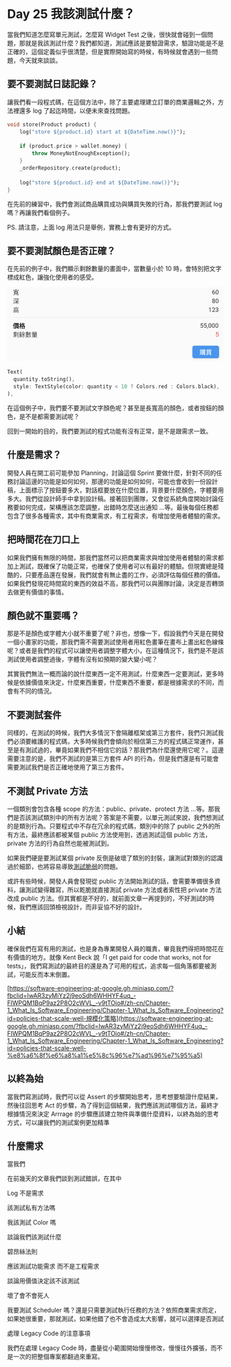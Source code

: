 # Day 25 我該測試什麼？

當我們知道怎麼寫單元測試，怎麼寫 Widget Test 之後，很快就會碰到一個問題，那就是我該測試什麼？我們都知道，測試應該是要驗證需求，驗證功能是不是正確的，這個定義似乎很清楚，但是實際開始寫的時候，有時候就會遇到一些問題，今天就來談談。

## 要不要測試日誌記錄？

讓我們看一段程式碼，在這個方法中，除了主要處理建立訂單的商業邏輯之外，方法裡還多 log 了起迄時間，以便未來查找問題。

```dart
void store(Product product) {
	log("store ${product.id} start at ${DateTime.now()}");

	if (product.price > wallet.money) {
		throw MoneyNotEnoughException();
	}
	_orderRepository.create(product);

	log("store ${product.id} end at ${DateTime.now()}");
}

```

在先前的練習中，我們會測試商品購買成功與購買失敗的行為，那我們要測試 log 嗎？再讓我們看個例子。

PS. 請注意，上面 log 用法只是舉例，實務上會有更好的方式。

## 要不要測試顏色是否正確？

在先前的例子中，我們顯示剩餘數量的畫面中，當數量小於 10 時，會特別把文字標成紅色，讓強化使用者的感受。

![](https://raw.githubusercontent.com/easylive1989/images/master/static/images/2023IThome/Day24/1.png)

```dart
Text(
  quantity.toString(),
  style: TextStyle(color: quantity < 10 ? Colors.red : Colors.black),
),

```

在這個例子中，我們要不要測試文字顏色呢？甚至是長寬高的顏色，或者按鈕的顏色，是不是都需要測試呢？

回到一開始的目的，我們要測試的程式功能有沒有正常，是不是跟需求一致。

## 什麼是需求？

開發人員在開工前可能參加 Planning，討論這個 Sprint 要做什麼，針對不同的任務討論這邊的功能是如何如何，那邊的功能是如何如何，可能也會收到一份設計稿，上面標示了按鈕要多大，對話框要放在什麼位置，背景要什麼顏色，字體要用多大。我們從設計師手中拿到設計稿。接著回到團隊，又會從系統角度開始討論任務要如何完成，架構應該怎麼調整，出錯時怎麼送出通知 …等。最後每個任務都包含了很多各種需求，其中有商業需求，有工程需求，有增加使用者體驗的需求。

## 把時間花在刀口上

如果我們擁有無限的時間，那我們當然可以把商業需求與增加使用者體驗的需求都加上測試，既確保了功能正常，也確保了使用者可以有最好的體驗。但現實總是殘酷的，只要產品還在發展，我們就會有無止盡的工作，必須評估每個任務的價值。如果我們發現花時間寫的東西的效益不高，那我們可以與團隊討論，決定是否轉頭去做更有價值的事情。

## 顏色就不重要嗎？

那是不是顏色或字體大小就不重要了呢？非也，想像一下，假設我們今天是在開發一個小畫家的功能，那我們需不需要測試使用者用紅色畫筆在畫布上畫出紅色線條呢？或者是我們的程式可以讓使用者調整字體大小，在這種情況下，我們是不是該測試使用者調整過後，字體有沒有如預期的變大變小呢？

其實我們無法一概而論的說什麼東西一定不用測試，什麼東西一定要測試，更多時候是依據價值來決定，什麼東西重要，什麼東西不重要，都是根據需求的不同，而會有不同的情況。

## 不要測試套件

同樣的，在測試的時候，我們大多情況下會隔離框架或第三方套件，我們只測試我們必須要維護的程式碼，大多時候我們會傾向於相信第三方的程式碼正常運作，甚至是有測試過的，畢竟如果我們不相信它的話？那我們為什麼還使用它呢？。這邊需要注意的是，我們不測試的是第三方套件 API 的行為，但是我們還是有可能會需要測試我們是否正確地使用了第三方套件。

## 不測試 Private 方法

一個類別會包含各種 scope 的方法：public、private、protect 方法 …等。那我們是否該測試類別中的所有方法呢？答案是不需要，以單元測試來說，我們想測試的是類別行為。只要程式中不存在冗余的程式碼，類別中的除了 public 之外的所有方法，最終應該都被某個 public 方法使用到，透過測試這個 public 方法，private 方法的行為自然也能被測試到。

如果我們硬是要測試某個 private 反倒是破壞了類別的封裝，讓測試對類別的認識過於細節，也將容易導致[測試脆弱](http://xunitpatterns.com/Fragile%20Test.html)的問題。

或許有些時候，開發人員會發現從 public 方法開始測試的話，會需要準備很多資料，讓測試變得難寫，所以乾脆就直接測試 private 方法或者索性把 private 方法改成 public 方法。但其實都是不好的，就前面文章一再提到的，不好測試的時候，我們應該回頭檢視設計，而非妥協不好的設計。

## 小結

確保我們在寫有用的測試，也是身為專業開發人員的職責，畢竟我們得把時間花在有價值的地方。就像 Kent Beck 說「I get paid for code that works, not for tests」，我們寫測試的最終目的還是為了可用的程式，追求每一個角落都要被測試，可能反而本末倒置。

[https://software-engineering-at-google.gh.miniasp.com/?fbclid=IwAR3zyMiYz2j9eoSdh6WHHYF4uq_-FIWPQM1BqP9az2P8O2cWVL_-v9tTOio#/zh-cn/Chapter-1_What_Is_Software_Engineering/Chapter-1_What_Is_Software_Engineering?id=policies-that-scale-well-規模化策略](https://software-engineering-at-google.gh.miniasp.com/?fbclid=IwAR3zyMiYz2j9eoSdh6WHHYF4uq_-FIWPQM1BqP9az2P8O2cWVL_-v9tTOio#/zh-cn/Chapter-1_What_Is_Software_Engineering/Chapter-1_What_Is_Software_Engineering?id=policies-that-scale-well-%e8%a6%8f%e6%a8%a1%e5%8c%96%e7%ad%96%e7%95%a5)

## 以終為始

當我們寫測試時，我們可以從 Assert 的步驟開始思考，思考想要驗證什麼結果，然後往回思考 Act 的步驟，為了得到這個結果，我們應該測試哪個方法，最終才根據情況來決定 Arrrage 的步驟應該建立物件與準備什麼資料，以終為始的思考方式，可以讓我們的測試案例更加精準

## 什麼需求

當我們

在前幾天的文章我們談到測試錯誤，在其中

Log 不是需求

該測試私有方法嗎

我該測試 Color 嗎

談論我們該測試什麼

碧昂絲法則

應該測試功能需求 而不是工程需求

談論用價值決定該不該測試

壞了會不會死人

我要測試 Scheduler 嗎？還是只需要測試執行任務的方法？依照商業需求而定，如果她很重要，那就測試，如果他錯了也不會造成太大影響，就可以選擇是否測試

處理 Legacy Code 的注意事項

我們在處理 Legacy Code 時，盡量從小範圍開始慢慢修改，慢慢往外擴張，而不是一次的把整個專案都翻過來重寫。